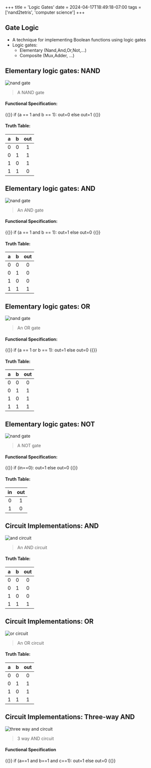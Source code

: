 +++
title = 'Logic Gates'
date = 2024-04-17T18:49:18-07:00
tags = ['nand2tetris', 'computer science']
+++

## Gate Logic
- A technique for implementing Boolean functions using logic gates
- Logic gates:
    - Elementary (Nand,And,Or,Not,...)
    - Composite (Mux,Adder, ...)

## Elementary logic gates: NAND
![nand gate](/img/logic-gates/NAND-gate.png)
> A NAND gate
#### Functional Specification:
{{<highlight py>}}
if (a == 1 and b == 1):
    out=0
else
    out=1
{{</highlight>}}

#### Truth Table:
|a|b|out|
|:-:|:-:|:-:|
|0|0|1|
|0|1|1|
|1|0|1|
|1|1|0|


## Elementary logic gates: AND
![nand gate](/img/logic-gates/and-gate.png)
> An AND gate
#### Functional Specification:
{{<highlight py>}}
if (a == 1 and b == 1):
    out=1 
else 
    out=0
{{</highlight>}}

#### Truth Table:
|a|b|out|
|:-:|:-:|:-:|
|0|0|0|
|0|1|0|
|1|0|0|
|1|1|1|


## Elementary logic gates: OR
![nand gate](/img/logic-gates/or-gate.png)
> An OR gate
#### Functional Specification:
{{<highlight py>}}
if (a == 1 or b == 1):
    out=1 
else 
    out=0
{{</highlight>}}

#### Truth Table:
|a|b|out|
|:-:|:-:|:-:|
|0|0|0|
|0|1|1|
|1|0|1|
|1|1|1|


## Elementary logic gates: NOT
![nand gate](/img/logic-gates/not-gate.png)
> A NOT gate
#### Functional Specification:
{{<highlight py>}}
if (in==0):
    out=1 
else 
    out=0
{{</highlight>}}

#### Truth Table:
|in|out|
|:-:|:-:|
|0|1|
|1|0|


## Circuit Implementations: AND
![and circuit](/img/logic-gates/and-circuit.png)
> An AND circuit

#### Truth Table:
|a|b|out|
|:-:|:-:|:-:|
|0|0|0|
|0|1|0|
|1|0|0|
|1|1|1|


## Circuit Implementations: OR
![or circuit](/img/logic-gates/or-circuit.png)
> An OR circuit

#### Truth Table:
|a|b|out|
|:-:|:-:|:-:|
|0|0|0|
|0|1|1|
|1|0|1|
|1|1|1|


## Circuit Implementations: Three-way AND 
![three way and circuit](/img/logic-gates/3way-and-gate.png)
> 3 way AND circuit

#### Functional Specification
{{<highlight py>}}
if (a==1 and b==1 and c==1):
    out=1 
else 
    out=0
{{</highlight>}}

